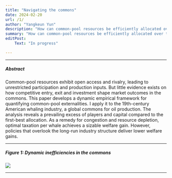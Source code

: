 ```yaml
---
title: "Navigating the commons"
date: 2024-02-20 
url: /1/
author: "Yangkeun Yun"
description: "How can common-pool resources be efficiently allocated over the long run? This study develops a model of industry dynamics and estimates it using data from the American whaling industry."
summary: "How can common-pool resources be efficiently allocated over the long run? This study develops a model of industry dynamics and estimates it using data from the American whaling industry."
editPost:
    Text: "In progress"

---
```


---

##### Abstract

Common-pool resources exhibit open access and rivalry, leading to unrestricted participation and production inputs. But little evidence exists on how competitive entry, exit and investment shape market outcomes in the commons. This paper develops a dynamic empirical framework for quantifying common-pool externalities. I apply it to the 19th-century American whaling industry, a global commons for oil production. The analysis reveals a prevailing excess of players and capital compared to the first-best allocation. As a remedy for congestion and resource depletion, optimal taxation per whale achieves a sizable welfare gain. However, policies that overlook the long-run industry structure deliver lower welfare gains.

---

##### Figure 1: Dynamic inefficiencies in the commons

![](/navigating-the-common-fig1.png)

---
